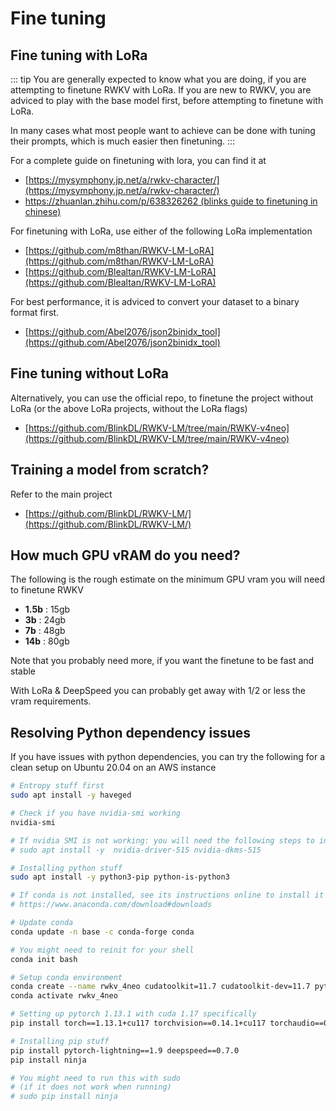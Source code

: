 # Fine tuning

## Fine tuning with LoRa

::: tip
You are generally expected to know what you are doing, if you are attempting to finetune RWKV with LoRa. If you are new to RWKV, you are adviced to play with the base model first, before attempting to finetune with LoRa.

In many cases what most people want to achieve can be done with tuning their prompts, which is much easier then finetuning.
:::

For a complete guide on finetuning with lora, you can find it at
- [https://mysymphony.jp.net/a/rwkv-character/](https://mysymphony.jp.net/a/rwkv-character/)
- [https://zhuanlan.zhihu.com/p/638326262 (blinks guide to finetuning in chinese)](https://zhuanlan.zhihu.com/p/638326262)

For finetuning with LoRa, use either of the following LoRa implementation

- [https://github.com/m8than/RWKV-LM-LoRA](https://github.com/m8than/RWKV-LM-LoRA)
- [https://github.com/Blealtan/RWKV-LM-LoRA](https://github.com/Blealtan/RWKV-LM-LoRA)

For best performance, it is adviced to convert your dataset to a binary format first.

- [https://github.com/Abel2076/json2binidx_tool](https://github.com/Abel2076/json2binidx_tool)

## Fine tuning without LoRa

Alternatively, you can use the official repo, to finetune the project without LoRa (or the above LoRa projects, without the LoRa flags)

- [https://github.com/BlinkDL/RWKV-LM/tree/main/RWKV-v4neo](https://github.com/BlinkDL/RWKV-LM/tree/main/RWKV-v4neo)

## Training a model from scratch?

Refer to the main project

- [https://github.com/BlinkDL/RWKV-LM/](https://github.com/BlinkDL/RWKV-LM/)

## How much GPU vRAM do you need?

The following is the rough estimate on the minimum GPU vram you will need to finetune RWKV

- **1.5b** : 15gb
- **3b** : 24gb
- **7b** : 48gb
- **14b** : 80gb

Note that you probably need more, if you want the finetune to be fast and stable

With LoRa & DeepSpeed you can probably get away with 1/2 or less the vram requirements.

## Resolving Python dependency issues

If you have issues with python dependencies, you can try the following for a clean setup on Ubuntu 20.04 on an AWS instance

```bash
# Entropy stuff first
sudo apt install -y haveged

# Check if you have nvidia-smi working
nvidia-smi

# If nvidia SMI is not working: you will need the following steps to install nvidia drivers
# sudo apt install -y  nvidia-driver-515 nvidia-dkms-515

# Installing python stuff
sudo apt install -y python3-pip python-is-python3

# If conda is not installed, see its instructions online to install it
# https://www.anaconda.com/download#downloads

# Update conda
conda update -n base -c conda-forge conda

# You might need to reinit for your shell
conda init bash

# Setup conda environment
conda create --name rwkv_4neo cudatoolkit=11.7 cudatoolkit-dev=11.7 python=3.10
conda activate rwkv_4neo

# Setting up pytorch 1.13.1 with cuda 1.17 specifically
pip install torch==1.13.1+cu117 torchvision==0.14.1+cu117 torchaudio==0.13.1 --extra-index-url https://download.pytorch.org/whl/cu117

# Installing pip stuff
pip install pytorch-lightning==1.9 deepspeed==0.7.0 
pip install ninja

# You might need to run this with sudo
# (if it does not work when running)
# sudo pip install ninja
```
